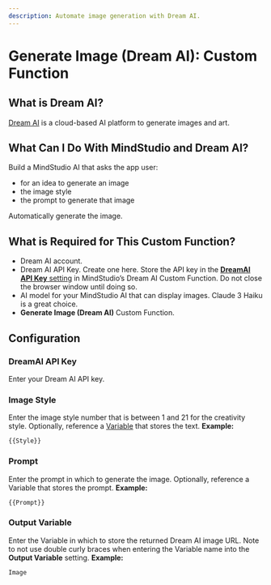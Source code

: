 ```yaml
---
description: Automate image generation with Dream AI.
---
```


# Generate Image (Dream AI): Custom Function

## What is Dream AI?

[Dream AI](https://dream.ai/) is a cloud-based AI platform to generate images and art.

## What Can I Do With MindStudio and Dream AI?

Build a MindStudio AI that asks the app user:

* for an idea to generate an image
* the image style
* the prompt to generate that image

&#x20;Automatically generate the image.

## What is Required for This Custom Function?

* Dream AI account.
* Dream AI API Key. Create one here. Store the API key in the [**DreamAI API Key** setting](generate-image-dream-ai-custom-function.md#dreamai-api-key) in MindStudio’s Dream AI Custom Function. Do not close the browser window until doing so.
* AI model for your MindStudio AI that can display images. Claude 3 Haiku is a great choice.
* **Generate Image (Dream AI)** Custom Function.

## Configuration

### DreamAI API Key

Enter your Dream AI API key.

### Image Style

Enter the image style number that is between 1 and 21 for the creativity style. Optionally, reference a [Variable](../../user-inputs-and-variables/what-is-a-variable.md) that stores the text. **Example:**

```
{{Style}}
```

### Prompt

Enter the prompt in which to generate the image. Optionally, reference a Variable that stores the prompt. **Example:**

```
{{Prompt}}
```

### Output Variable

Enter the Variable in which to store the returned Dream AI image URL. Note to not use double curly braces when entering the Variable name into the **Output Variable** setting. **Example:**

```
Image
```
